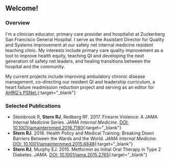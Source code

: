 ## Welcome!
### Overview
I'm a clinician educator, primary care provider and hospitalist at Zuckerberg San Francisco General Hospital. I serve as the Assistant Director for Quality and Systems Improvement at our safety net internal medicine resident teaching clinic. My interests include primary care quality improvement as a tool to improve health equity, teaching QI and developing the next generation of safety net leaders, and healing transitions between the hospital and the community.  
  
My current projects include improving ambulatory chronic disease management, co-directing our resident QI and leadership curriculum, a heart failure readmission reduction project and serving as an editor for [AHRQ's PSNet.](https://psnet.ahrq.gov){:target="_blank"}  

### Selected Publications
* Steinbrook R, **Stern RJ**, Redberg RF. 2017. Firearm Violence: A JAMA Internal Medicine Series. *JAMA Internal Medicine*. [DOI: 10.1001/jamainternmed.2016.7180](https://doi.org/10.1001/jamainternmed.2016.7180){:target="_blank"}  
* **Stern RJ**. 2016. Health Policy and Medical Training: Breaking Down Barriers Between the Wards and the World. *JAMA Internal Medicine*. [DOI: 10.1001/jamainternmed.2015.6848](https://doi.org/10.1001/jamainternmed.2015.6848){:target="_blank"}  
* **Stern RJ**, Murphy EJ. 2015. Metformin as Initial Oral Therapy in Type 2 Diabetes. *JAMA*. [DOI: 10.1001/jama.2015.2765](https://doi.org/10.1001/jama.2015.2765){:target="_blank"}  
